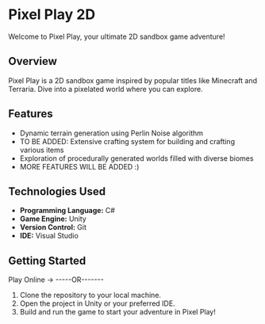 # Pixel Play 2D

Welcome to Pixel Play, your ultimate 2D sandbox game adventure!

## Overview

Pixel Play is a 2D sandbox game inspired by popular titles like Minecraft and Terraria. Dive into a pixelated world where you can explore. 

## Features

- Dynamic terrain generation using Perlin Noise algorithm
- TO BE ADDED: Extensive crafting system for building and crafting various items
- Exploration of procedurally generated worlds filled with diverse biomes
- MORE FEATURES WILL BE ADDED :)

## Technologies Used

- **Programming Language:** C#
- **Game Engine:** Unity
- **Version Control:** Git
- **IDE:** Visual Studio

## Getting Started
Play Online -> 
-----OR-------
1. Clone the repository to your local machine.
2. Open the project in Unity or your preferred IDE.
3. Build and run the game to start your adventure in Pixel Play!
